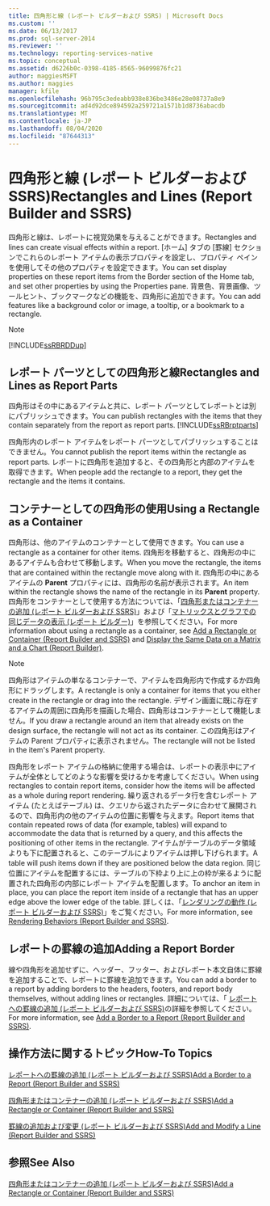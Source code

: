 ```yaml
---
title: 四角形と線 (レポート ビルダーおよび SSRS) | Microsoft Docs
ms.custom: ''
ms.date: 06/13/2017
ms.prod: sql-server-2014
ms.reviewer: ''
ms.technology: reporting-services-native
ms.topic: conceptual
ms.assetid: d6226b0c-0398-4185-8565-96099876fc21
author: maggiesMSFT
ms.author: maggies
manager: kfile
ms.openlocfilehash: 96b795c3edeabb938e836be3486e28e08737a8e9
ms.sourcegitcommit: ad4d92dce894592a259721a1571b1d8736abacdb
ms.translationtype: MT
ms.contentlocale: ja-JP
ms.lasthandoff: 08/04/2020
ms.locfileid: "87644313"
---
```

# <a name="rectangles-and-lines-report-builder-and-ssrs"></a><span data-ttu-id="195b3-102">四角形と線 (レポート ビルダーおよび SSRS)</span><span class="sxs-lookup"><span data-stu-id="195b3-102">Rectangles and Lines (Report Builder and SSRS)</span></span>
  <span data-ttu-id="195b3-103">四角形と線は、レポートに視覚効果を与えることができます。</span><span class="sxs-lookup"><span data-stu-id="195b3-103">Rectangles and lines can create visual effects within a report.</span></span> <span data-ttu-id="195b3-104">[ホーム] タブの [罫線] セクションでこれらのレポート アイテムの表示プロパティを設定し、プロパティ ペインを使用してその他のプロパティを設定できます。</span><span class="sxs-lookup"><span data-stu-id="195b3-104">You can set display properties on these report items from the Border section of the Home tab, and set other properties by using the Properties pane.</span></span> <span data-ttu-id="195b3-105">背景色、背景画像、ツールヒント、ブックマークなどの機能を、四角形に追加できます。</span><span class="sxs-lookup"><span data-stu-id="195b3-105">You can add features like a background color or image, a tooltip, or a bookmark to a rectangle.</span></span>  
  
> [!NOTE]  
>  [!INCLUDE[ssRBRDDup](../../includes/ssrbrddup-md.md)]  
  
##  <a name="rectangles-and-lines-as-report-parts"></a><a name="RectanglesLinesReportParts"></a> <span data-ttu-id="195b3-106">レポート パーツとしての四角形と線</span><span class="sxs-lookup"><span data-stu-id="195b3-106">Rectangles and Lines as Report Parts</span></span>  
 <span data-ttu-id="195b3-107">四角形はその中にあるアイテムと共に、レポート パーツとしてレポートとは別にパブリッシュできます。</span><span class="sxs-lookup"><span data-stu-id="195b3-107">You can publish rectangles with the items that they contain separately from the report as report parts.</span></span> [!INCLUDE[ssRBrptparts](../../includes/ssrbrptparts-md.md)]  
  
 <span data-ttu-id="195b3-108">四角形内のレポート アイテムをレポート パーツとしてパブリッシュすることはできません。</span><span class="sxs-lookup"><span data-stu-id="195b3-108">You cannot publish the report items within the rectangle as report parts.</span></span> <span data-ttu-id="195b3-109">レポートに四角形を追加すると、その四角形と内部のアイテムを取得できます。</span><span class="sxs-lookup"><span data-stu-id="195b3-109">When people add the rectangle to a report, they get the rectangle and the items it contains.</span></span>  
  

  
##  <a name="using-a-rectangle-as-a-container"></a><a name="RectangleAsContainer"></a> <span data-ttu-id="195b3-110">コンテナーとしての四角形の使用</span><span class="sxs-lookup"><span data-stu-id="195b3-110">Using a Rectangle as a Container</span></span>  
 <span data-ttu-id="195b3-111">四角形は、他のアイテムのコンテナーとして使用できます。</span><span class="sxs-lookup"><span data-stu-id="195b3-111">You can use a rectangle as a container for other items.</span></span> <span data-ttu-id="195b3-112">四角形を移動すると、四角形の中にあるアイテムも合わせて移動します。</span><span class="sxs-lookup"><span data-stu-id="195b3-112">When you move the rectangle, the items that are contained within the rectangle move along with it.</span></span> <span data-ttu-id="195b3-113">四角形の中にあるアイテムの **Parent** プロパティには、四角形の名前が表示されます。</span><span class="sxs-lookup"><span data-stu-id="195b3-113">An item within the rectangle shows the name of the rectangle in its **Parent** property.</span></span> <span data-ttu-id="195b3-114">四角形をコンテナーとして使用する方法については、「[四角形またはコンテナーの追加 &#40;レポート ビルダーおよび SSRS&#41;](add-a-rectangle-or-container-report-builder-and-ssrs.md)」および「[マトリックスとグラフでの同じデータの表示 &#40;レポート ビルダー&#41;](display-the-same-data-on-a-matrix-and-a-chart-report-builder.md)」を参照してください。</span><span class="sxs-lookup"><span data-stu-id="195b3-114">For more information about using a rectangle as a container, see [Add a Rectangle or Container &#40;Report Builder and SSRS&#41;](add-a-rectangle-or-container-report-builder-and-ssrs.md) and [Display the Same Data on a Matrix and a Chart &#40;Report Builder&#41;](display-the-same-data-on-a-matrix-and-a-chart-report-builder.md).</span></span>  
  
> [!NOTE]  
>  <span data-ttu-id="195b3-115">四角形はアイテムの単なるコンテナーで、アイテムを四角形内で作成するか四角形にドラッグします。</span><span class="sxs-lookup"><span data-stu-id="195b3-115">A rectangle is only a container for items that you either create in the rectangle or drag into the rectangle.</span></span> <span data-ttu-id="195b3-116">デザイン画面に既に存在するアイテムの周囲に四角形を描画した場合、四角形はコンテナーとして機能しません。</span><span class="sxs-lookup"><span data-stu-id="195b3-116">If you draw a rectangle around an item that already exists on the design surface, the rectangle will not act as its container.</span></span> <span data-ttu-id="195b3-117">この四角形はアイテムの Parent プロパティに表示されません。</span><span class="sxs-lookup"><span data-stu-id="195b3-117">The rectangle will not be listed in the item's Parent property.</span></span>  
  
 <span data-ttu-id="195b3-118">四角形をレポート アイテムの格納に使用する場合は、レポートの表示中にアイテムが全体としてどのような影響を受けるかを考慮してください。</span><span class="sxs-lookup"><span data-stu-id="195b3-118">When using rectangles to contain report items, consider how the items will be affected as a whole during report rendering.</span></span> <span data-ttu-id="195b3-119">繰り返されるデータ行を含むレポート アイテム (たとえばテーブル) は、クエリから返されたデータに合わせて展開されるので、四角形内の他のアイテムの位置に影響を与えます。</span><span class="sxs-lookup"><span data-stu-id="195b3-119">Report items that contain repeated rows of data (for example, tables) will expand to accommodate the data that is returned by a query, and this affects the positioning of other items in the rectangle.</span></span> <span data-ttu-id="195b3-120">アイテムがテーブルのデータ領域よりも下に配置されると、このテーブルによりアイテムは押し下げられます。</span><span class="sxs-lookup"><span data-stu-id="195b3-120">A table will push items down if they are positioned below the data region.</span></span> <span data-ttu-id="195b3-121">同じ位置にアイテムを配置するには、テーブルの下枠より上に上の枠が来るように配置された四角形の内部にレポート アイテムを配置します。</span><span class="sxs-lookup"><span data-stu-id="195b3-121">To anchor an item in place, you can place the report item inside of a rectangle that has an upper edge above the lower edge of the table.</span></span> <span data-ttu-id="195b3-122">詳しくは、「[レンダリングの動作 &#40;レポート ビルダーおよび SSRS&#41;](rendering-behaviors-report-builder-and-ssrs.md)」をご覧ください。</span><span class="sxs-lookup"><span data-stu-id="195b3-122">For more information, see [Rendering Behaviors &#40;Report Builder  and SSRS&#41;](rendering-behaviors-report-builder-and-ssrs.md).</span></span>  
  

  
##  <a name="adding-a-report-border"></a><a name="ReportBorder"></a><span data-ttu-id="195b3-123">レポートの罫線の追加</span><span class="sxs-lookup"><span data-stu-id="195b3-123">Adding a Report Border</span></span>  
 <span data-ttu-id="195b3-124">線や四角形を追加せずに、ヘッダー、フッター、およびレポート本文自体に罫線を追加することで、レポートに罫線を追加できます。</span><span class="sxs-lookup"><span data-stu-id="195b3-124">You can add a border to a report by adding borders to the headers, footers, and report body themselves, without adding lines or rectangles.</span></span> <span data-ttu-id="195b3-125">詳細については、「 [レポートへの罫線の追加 &#40;レポート ビルダーおよび SSRS&#41;](add-a-border-to-a-report-report-builder-and-ssrs.md)の詳細を参照してください。</span><span class="sxs-lookup"><span data-stu-id="195b3-125">For more information, see [Add a Border to a Report &#40;Report Builder and SSRS&#41;](add-a-border-to-a-report-report-builder-and-ssrs.md).</span></span>  
  

  
##  <a name="how-to-topics"></a><a name="HowTo"></a><span data-ttu-id="195b3-126">操作方法に関するトピック</span><span class="sxs-lookup"><span data-stu-id="195b3-126">How-To Topics</span></span>  
 [<span data-ttu-id="195b3-127">レポートへの罫線の追加 &#40;レポート ビルダーおよび SSRS&#41;</span><span class="sxs-lookup"><span data-stu-id="195b3-127">Add a Border to a Report &#40;Report Builder and SSRS&#41;</span></span>](add-a-border-to-a-report-report-builder-and-ssrs.md)  
  
 [<span data-ttu-id="195b3-128">四角形またはコンテナーの追加 &#40;レポート ビルダーおよび SSRS&#41;</span><span class="sxs-lookup"><span data-stu-id="195b3-128">Add a Rectangle or Container &#40;Report Builder and SSRS&#41;</span></span>](add-a-rectangle-or-container-report-builder-and-ssrs.md)  
  
 [<span data-ttu-id="195b3-129">罫線の追加および変更 &#40;レポート ビルダーおよび SSRS&#41;</span><span class="sxs-lookup"><span data-stu-id="195b3-129">Add and Modify a Line &#40;Report Builder and SSRS&#41;</span></span>](add-and-modify-a-line-report-builder-and-ssrs.md)  
  
## <a name="see-also"></a><span data-ttu-id="195b3-130">参照</span><span class="sxs-lookup"><span data-stu-id="195b3-130">See Also</span></span>  
 [<span data-ttu-id="195b3-131">四角形またはコンテナーの追加 &#40;レポート ビルダーおよび SSRS&#41;</span><span class="sxs-lookup"><span data-stu-id="195b3-131">Add a Rectangle or Container &#40;Report Builder and SSRS&#41;</span></span>](add-a-rectangle-or-container-report-builder-and-ssrs.md)  
  
  
